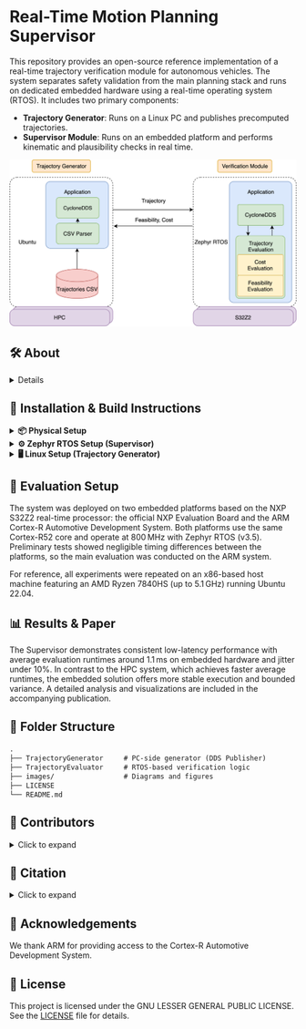 # Real-Time Motion Planning Supervisor

This repository provides an open-source reference implementation of a real-time trajectory verification module for autonomous vehicles. The system separates safety validation from the main planning stack and runs on dedicated embedded hardware using a real-time operating system (RTOS). It includes two primary components:

- **Trajectory Generator**: Runs on a Linux PC and publishes precomputed trajectories.
- **Supervisor Module**: Runs on an embedded platform and performs kinematic and plausibility checks in real time.

<div align="center">
  <img src="images/implementation_architecture.png" width="700"/>
</div>

## 🛠 About

<details>
This project accompanies the paper (submitted to IEEE ICVES 2025):

**Towards Safe Autonomous Driving: A Real-Time Safeguarding Concept for Motion Planning Algorithms**  
*Moller et al., 2025*

The Supervisor is designed to run on NXP’s S32Z2-based embedded platforms (e.g., the official Evaluation Board and the ARM Cortex-R Automotive Development System), while the Generator can run on any standard Linux host. The project builds on prior open-source components, including:

- [Frenetix Motion Planner](https://github.com/TUM-AVS/Frenetix)
- [Cyclone DDS Middleware](https://github.com/eclipse-cyclonedds/cyclonedds)
- [ARM Safety Island Actuation Demo](https://gitlab.arm.com/automotive-and-industrial/safety-island/actuation-demo)

</details>

## 🔧 Installation & Build Instructions

<details>
<summary><strong>📦 Physical Setup</strong></summary>

The image below shows the physical setup required to work with either the ARM Development Platform or the NXP Platform.

![Arm Development Platform Physical Setup](/images/arm_board_physical_setup.jpg)

Connect the embedded board (NXP Evaluation Board or ARM Cortex-R Automotive Development System) as follows:

- Power via the standard power connector
- Debugging interface via JTAG to the PC (via S32 debug probe or Lauterbach probe)
- Ethernet cable to the same network as the PC
- Serial connection to view console output (e.g., via USB-UART)

> 💡 Use `/dev/ttyUSB*` on Linux or `COM*` on Windows and configure your serial tool (e.g. PuTTY or minicom) to 115200 baud.

> 💡 **Note:** When working with the ARM system, make sure you use the correct ethernet port.

</details>

<details>
<summary><strong>⚙️ Zephyr RTOS Setup (Supervisor)</strong></summary>

1. **Install Required Tools**
   Follow [Zephyr's Getting Started Guide](https://docs.zephyrproject.org/latest/develop/getting_started/index.html)

2. **Clone & Configure the Project**
   ```bash
   git clone https://gitlab.arm.com/automotive-and-industrial/safety-island/actuation-demo.git -b v2.1
   cd actuation-demo
   git submodule init
   git submodule update
   pip3 install -r zephyr/scripts/requirements-base.txt
   west init -l zephyr_app
   west update
   west zephyr-export
   ```

3. **Add the Supervisor Module**
   Place the `TrajectoryEvaluator` directory into the root of the actuation-demo repo.

4. **Build the Application**
   ```bash
   west build -b s32z270dc2_rtu0_r52@D TrajectoryEvaluator
   ```
   > ✅ For ARM board: add `-DEXTRA_DTC_OVERLAY_FILE=arm_ethernet.overlay` to enable Ethernet.

5. **Flash the Board**
   ```bash
   west debug --tool-opt='--batch'
   ```

</details>

<details>
<summary><strong>🖥️ Linux Setup (Trajectory Generator)</strong></summary>

1. **Install Cyclone DDS**
   Follow build instructions from [CycloneDDS GitHub](https://github.com/eclipse-cyclonedds/cyclonedds)

2. **Build the Generator**
   ```bash
   mkdir build && cd build
   cmake <path-to-TrajectoryGenerator> -DCMAKE_PREFIX_PATH=<path-to-cyclonedds>
   cmake --build .
   ```

3. **Run the Application**
   ```bash
   ./Trajectory_node
   ```

</details>

## 🧪 Evaluation Setup

The system was deployed on two embedded platforms based on the NXP S32Z2 real-time processor: the official NXP Evaluation Board and the ARM Cortex-R Automotive Development System. Both platforms use the same Cortex-R52 core and operate at 800 MHz with Zephyr RTOS (v3.5). Preliminary tests showed negligible timing differences between the platforms, so the main evaluation was conducted on the ARM system.

For reference, all experiments were repeated on an x86-based host machine featuring an AMD Ryzen 7840HS (up to 5.1 GHz) running Ubuntu 22.04.

## 📊 Results & Paper

The Supervisor demonstrates consistent low-latency performance with average evaluation runtimes around 1.1 ms on embedded hardware and jitter under 10%. In contrast to the HPC system, which achieves faster average runtimes, the embedded solution offers more stable execution and bounded variance. A detailed analysis and visualizations are included in the accompanying publication.

## 📁 Folder Structure

```
.
├── TrajectoryGenerator     # PC-side generator (DDS Publisher)
├── TrajectoryEvaluator     # RTOS-based verification logic
├── images/                 # Diagrams and figures
├── LICENSE
└── README.md
```


## 👥 Contributors

<details>
<summary>Click to expand</summary>

This project was developed at the [Professorship of Autonomous Vehicle Systems](https://www.mos.ed.tum.de/en/avs/home/), Technical University of Munich.

- [Korbinian Moller](mailto:korbinian.moller@tum.de) (corresponding author)  
- Rafael Neher  
- Marvin Seegert  
- Johannes Betz

</details>

## 📖 Citation

<details>
<summary>Click to expand</summary>

If you use this code or the ideas in your research, please cite:

```bibtex
@article{moller2025realtimesupervisor,
  author       = {Korbinian Moller and Rafael Neher and Marvin Seegert and Johannes Betz},
  title        = {Towards Safe Autonomous Driving: A Real-Time Safeguarding Concept for Motion Planning Algorithms},
  journal      = {To appear},
  year         = {2025},
  note         = {GitHub repository: https://github.com/TUM-AVS/motion-planning-safeguard}
}
```

</details>


## 🤝 Acknowledgements

We thank ARM for providing access to the Cortex-R Automotive Development System.


## 📜 License

This project is licensed under the GNU LESSER GENERAL PUBLIC LICENSE. See the [LICENSE](LICENSE) file for details.
